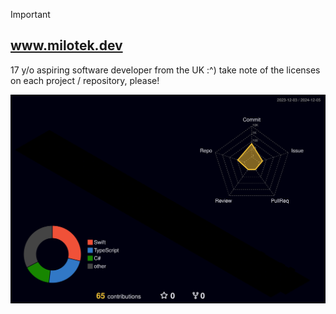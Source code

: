 > [!IMPORTANT]  
> ## www.milotek.dev
> 17 y/o aspiring software developer from the UK :^)
> take note of the licenses on each project / repository, please!

![](./profile-3d-contrib/profile-night-rainbow.svg)

